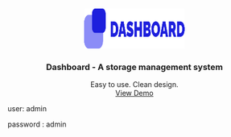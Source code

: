 <!-- PROJECT LOGO -->
<br />
<p align="center">
  <a href="https://github.com/devnart/gestion-inventaire">
    <img src="images/logo_dark.svg" alt="Logo" width="200" height="80">
  </a>

  <h3 align="center">Dashboard - A storage management system</h3>

  <p align="center">
    Easy to use. Clean design.
    <br />
    <a href="https://dashboard-on.herokuapp.com">View Demo</a>
    <p> user: admin </p>
    <p> password : admin </p>
  </p>
</p>

